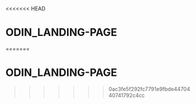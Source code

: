 <<<<<<< HEAD
# ODIN_LANDING-PAGE
=======
# ODIN_LANDING-PAGE
>>>>>>> 0ac3fe5f292fc7791e9fbde4470440741792c4cc
